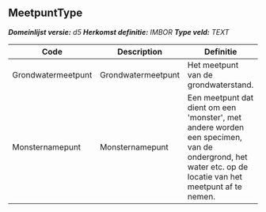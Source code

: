 ﻿## MeetpuntType

*__Domeinlijst versie:__ d5*
*__Herkomst definitie:__ IMBOR*
*__Type veld:__ TEXT*

|__Code__ |__Description__ |__Definitie__	|
|	---	|	---	|   ---	| 
| Grondwatermeetpunt | Grondwatermeetpunt | Het meetpunt van de grondwaterstand. |
| Monsternamepunt | Monsternamepunt | Een meetpunt dat dient om een 'monster', met andere worden een specimen, van de ondergrond, het water etc. op de locatie van het meetpunt af te nemen. |
